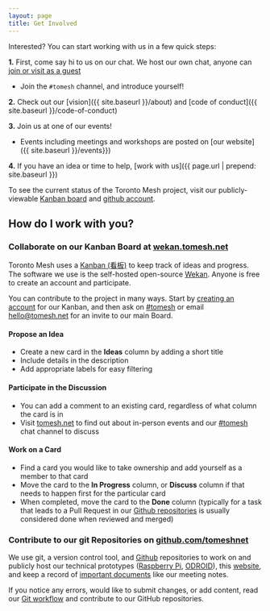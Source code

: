 ```yaml
---
layout: page
title: Get Involved
---
```


Interested? You can start working with us in a few quick steps:

**1.** First, come say hi to us on our chat. We host our own chat, anyone can [join or visit as a guest](https://chat.tomesh.net/#/room/#tomesh:tomesh.net)

  - Join the `#tomesh` channel, and introduce yourself!

**2.** Check out our [vision]({{ site.baseurl }}/about) and [code of conduct]({{ site.baseurl }}/code-of-conduct)

**3.** Join us at one of our events!

  - Events including meetings and workshops are posted on [our website]({{ site.baseurl }}/events}})

**4.** If you have an idea or time to help, [work with us]({{ page.url | prepend: site.baseurl }})

To see the current status of the Toronto Mesh project, visit our publicly-viewable [Kanban board](https://wekan.tomesh.net/b/LWS8X7sGFXqDgZ7ag/tomesh-net) and [github account](https://github.com/tomeshnet).

## How do I work with you?

### Collaborate on our Kanban Board at [wekan.tomesh.net](https://wekan.tomesh.net)
Toronto Mesh uses a [Kanban (看板)](https://en.wikipedia.org/wiki/Kanban) to keep track of ideas and progress. The software we use is the self-hosted open-source [Wekan](https://github.com/wekan/wekan). Anyone is free to create an account and participate.

You can contribute to the project in many ways. Start by [creating an account](https://wekan.tomesh.net) for our Kanban, and then ask on [ #tomesh](https://chat.tomesh.net/#/room/#tomesh:tomesh.net) or email [hello@tomesh.net](mailto:hello@tomesh.net) for an invite to our main Board.

#### Propose an Idea

- Create a new card in the **Ideas** column by adding a short title
- Include details in the description
- Add appropriate labels for easy filtering

#### Participate in the Discussion

- You can add a comment to an existing card, regardless of what column the card is in
- Visit [tomesh.net](https://tomesh.net) to find out about in-person events and our [#tomesh](https://chat.tomesh.net/#/room/#tomesh:tomesh.net) chat channel to discuss

#### Work on a Card

- Find a card you would like to take ownership and add yourself as a member to that card
- Move the card to the **In Progress** column, or **Discuss** column if that needs to happen first for the particular card
- When completed, move the card to the **Done** column (typically for a task that leads to a Pull Request in our [Github repositories](https://github.com/tomeshnet/) is usually considered done when reviewed and merged)

### Contribute to our git Repositories on [github.com/tomeshnet](https://github.com/tomeshnet/)
We use git, a version control tool, and [Github](https://github.com/tomeshnet/) repositories to work on and publicly host our technical prototypes ([Raspberry Pi](https://github.com/tomeshnet/prototype-cjdns-pi2), [ODROID](https://github.com/tomeshnet/prototype-cjdns-odroidc2)), this [website](https://github.com/tomeshnet/tomesh.net), and keep a record of [important documents](https://github.com/tomeshnet/documents) like our meeting notes.

If you notice any errors, would like to submit changes, or add content, read our [Git workflow](https://github.com/tomeshnet/documents/blob/master/CONTRIBUTING.md) and contribute to our GitHub repositories.

